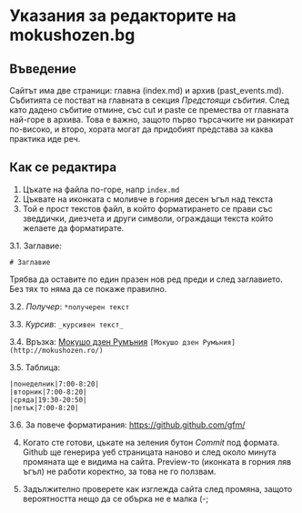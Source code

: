 # Указания за редакторите на mokushozen.bg
## Въведение
Сайтът има две страници: главна (index.md) и архив (past_events.md). Събитията се постват на главната в секция *Предстоящи събития*. След като дадено събитие отмине, със cut и paste се премества от главната най-горе в архива. Това е важно, защото първо търсачките ни ранкират по-високо, и второ, хората могат да придобият представа за каква практика иде реч.

## Как се редактира

1. Цъкате на файла по-горе, напр `index.md`
2. Цъквате на иконката с моливче в горния десен ъгъл над текста
3. Той е прост текстов файл, в който форматирането се прави със зведдички, диезчета и други символи, ограждащи текста който желаете да форматирате.

 3.1. Заглавие: 

    # Заглавие

Трябва да оставите по един празен нов ред преди и след заглавието. Без тях то няма да се покаже правилно.

 3.2. *Получер*: `*получерен текст`
 
 3.3. _Курсив_: `_курсивен текст_`
 
 3.4. Връзка:  [Мокушо дзен Румъния](http://mokushozen.ro/) `[Мокушо дзен Румъния](http://mokushozen.ro/)`
 
 3.5. Таблица: 

   ```
   |понеделник|7:00-8:20|
   |вторник|7:00-8:20|
   |сряда|19:30-20:50|
   |петък|7:00-8:20|
   ```
 3.6. За повече форматирания: https://github.github.com/gfm/

4. Когато сте готови, цъкате на зеления бутон *Commit* под формата. Github ще генерира уеб страницата наново и след около минута промяната ще е видима на сайта. Preview-то (иконката в горния ляв ъгъл) не работи коректно, за това не го ползвам.

6. Задължително проверете как изглежда сайта след промяна, защото вероятността нещо да се обърка не е малка (-;
